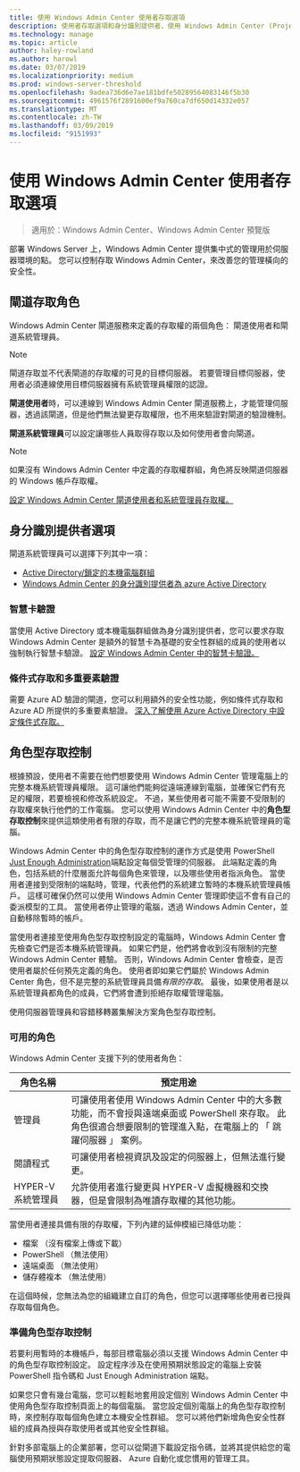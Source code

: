 ```yaml
---
title: 使用 Windows Admin Center 使用者存取選項
description: 使用者存取選項和身分識別提供者，使用 Windows Admin Center (Project Honolulu)
ms.technology: manage
ms.topic: article
author: haley-rowland
ms.author: harowl
ms.date: 03/07/2019
ms.localizationpriority: medium
ms.prod: windows-server-threshold
ms.openlocfilehash: 9adea736d6e7ae181bdfe50289564083146f5b30
ms.sourcegitcommit: 4961576f2891600ef9a760ca7df650d14332e057
ms.translationtype: MT
ms.contentlocale: zh-TW
ms.lasthandoff: 03/09/2019
ms.locfileid: "9151993"
---
```

# 使用 Windows Admin Center 使用者存取選項

>適用於：Windows Admin Center、Windows Admin Center 預覽版

部署 Windows Server 上，Windows Admin Center 提供集中式的管理用於伺服器環境的點。 您可以控制存取 Windows Admin Center，來改善您的管理橫向的安全性。

## 閘道存取角色

Windows Admin Center 閘道服務來定義的存取權的兩個角色： 閘道使用者和閘道系統管理員。

> [!NOTE]
> 閘道存取並不代表閘道的存取權的可見的目標伺服器。 若要管理目標伺服器，使用者必須連線使用目標伺服器擁有系統管理員權限的認證。

**閘道使用者**時，可以連線到 Windows Admin Center 閘道服務上，才能管理伺服器，透過該閘道，但是他們無法變更存取權限，也不用來驗證對閘道的驗證機制。

**閘道系統管理員**可以設定讓哪些人員取得存取以及如何使用者會向閘道。

>[!NOTE]
> 如果沒有 Windows Admin Center 中定義的存取權群組，角色將反映閘道伺服器的 Windows 帳戶存取權。 

[設定 Windows Admin Center 閘道使用者和系統管理員存取權。](../configure/user-access-control.md)

## 身分識別提供者選項

閘道系統管理員可以選擇下列其中一項：

 - [Active Directory/鎖定的本機電腦群組](../configure/user-access-control.md#active-directory-or-local-machine-groups)
 - [Windows Admin Center 的身分識別提供者為 azure Active Directory](../configure/user-access-control.md#azure-active-directory)


### 智慧卡驗證

當使用 Active Directory 或本機電腦群組做為身分識別提供者，您可以要求存取 Windows Admin Center 是額外的智慧卡為基礎的安全性群組的成員的使用者以強制執行智慧卡驗證。 [設定 Windows Admin Center 中的智慧卡驗證。](../configure/user-access-control.md#active-directory-or-local-machine-groups)

### 條件式存取和多重要素驗證

需要 Azure AD 驗證的閘道，您可以利用額外的安全性功能，例如條件式存取和 Azure AD 所提供的多重要素驗證。 [深入了解使用 Azure Active Directory 中設定條件式存取。](https://docs.microsoft.com/azure/active-directory/active-directory-conditional-access-azure-portal-get-started)

## 角色型存取控制

根據預設，使用者不需要在他們想要使用 Windows Admin Center 管理電腦上的完整本機系統管理員權限。
這可讓他們能夠從遠端連線到電腦，並確保它們有充足的權限，若要檢視和修改系統設定。
不過，某些使用者可能不需要不受限制的存取權來執行他們的工作電腦。
您可以使用 Windows Admin Center 中的**角色型存取控制**來提供這類使用者有限的存取，而不是讓它們的完整本機系統管理員的電腦。

Windows Admin Center 中的角色型存取控制的運作方式是使用 PowerShell [Just Enough Administration](https://aka.ms/jeadocs)端點設定每個受管理的伺服器。
此端點定義的角色，包括系統的什麼層面允許每個角色來管理，以及哪些使用者指派角色。
當使用者連接到受限制的端點時，管理，代表他們的系統建立暫時的本機系統管理員帳戶。
這樣可確保仍然可以使用 Windows Admin Center 管理即使這不會有自己的委派模型的工具。
當使用者停止管理的電腦，透過 Windows Admin Center，並自動移除暫時的帳戶。

當使用者連接至使用角色型存取控制設定的電腦時，Windows Admin Center 會先檢查它們是否本機系統管理員。
如果它們是，他們將會收到沒有限制的完整 Windows Admin Center 體驗。
否則，Windows Admin Center 會檢查，是否使用者屬於任何預先定義的角色。
使用者即如果它們屬於 Windows Admin Center 角色，但不是完整的系統管理員具備*有限的存取*。
最後，如果使用者是以系統管理員都角色的成員，它們將會遭到拒絕存取權管理電腦。

使用伺服器管理員和容錯移轉叢集解決方案角色型存取控制。

### 可用的角色

Windows Admin Center 支援下列的使用者角色：

角色名稱 | 預定用途
----------|-------------
管理員 | 可讓使用者使用 Windows Admin Center 中的大多數功能，而不會授與遠端桌面或 PowerShell 來存取。 此角色很適合想要限制的管理進入點，在電腦上的 「 跳躍伺服器 」 案例。
閱讀程式 | 可讓使用者檢視資訊及設定的伺服器上，但無法進行變更。
HYPER-V 系統管理員 | 允許使用者進行變更與 HYPER-V 虛擬機器和交換器，但是會限制為唯讀存取權的其他功能。

當使用者連接具備有限的存取權，下列內建的延伸模組已降低功能：

- 檔案 （沒有檔案上傳或下載）
- PowerShell （無法使用）
- 遠端桌面 （無法使用）
- 儲存體複本 （無法使用）

在這個時候，您無法為您的組織建立自訂的角色，但您可以選擇哪些使用者已授與存取每個角色。

### 準備角色型存取控制

若要利用暫時的本機帳戶，每部目標電腦必須以支援 Windows Admin Center 中的角色型存取控制設定。
設定程序涉及在使用預期狀態設定的電腦上安裝 PowerShell 指令碼和 Just Enough Administration 端點。

如果您只會有幾台電腦，您可以輕鬆地套用設定個別 Windows Admin Center 中使用角色型存取控制頁面上的每個電腦。
當您設定個別電腦上的角色型存取控制時，來控制存取每個角色建立本機安全性群組。
您可以將他們新增角色安全性群組的成員為授與存取使用者或其他安全性群組。

針對多部電腦上的企業部署，您可以從閘道下載設定指令碼，並將其提供給您的電腦使用預期狀態設定提取伺服器、 Azure 自動化或您慣用的管理工具。
